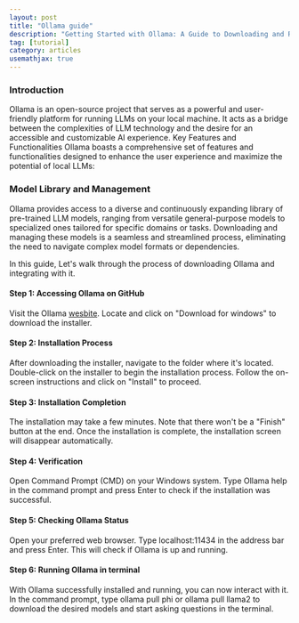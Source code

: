 ```yaml
---
layout: post
title: "Ollama guide"
description: "Getting Started with Ollama: A Guide to Downloading and Running on terminal."
tag: [tutorial]
category: articles
usemathjax: true
---
```


### Introduction                       
 
Ollama is an open-source project that serves as a powerful and user-friendly platform for running LLMs on your local machine. It acts as a bridge between the complexities of LLM technology and the desire for an accessible and customizable AI experience.
Key Features and Functionalities
Ollama boasts a comprehensive set of features and functionalities designed to enhance the user experience and maximize the potential of local LLMs:

### Model Library and Management 

Ollama provides access to a diverse and continuously expanding library of pre-trained LLM models, ranging from versatile general-purpose models to specialized ones tailored for specific domains or tasks. Downloading and managing these models is a seamless and streamlined process, eliminating the need to navigate complex model formats or dependencies.


In this guide, Let's walk through the process of downloading Ollama and integrating with it.

#### Step 1: Accessing Ollama on GitHub

Visit the Ollama [wesbite](https://ollama.com/download/windows).
Locate and click on "Download for windows" to download the installer.

#### Step 2: Installation Process

After downloading the installer, navigate to the folder where it's located.
Double-click on the installer to begin the installation process.
Follow the on-screen instructions and click on "Install" to proceed.

#### Step 3: Installation Completion

The installation may take a few minutes.
Note that there won't be a "Finish" button at the end.
Once the installation is complete, the installation screen will disappear automatically.

#### Step 4: Verification

Open Command Prompt (CMD) on your Windows system.
Type Ollama help in the command prompt and press Enter to check if the installation was successful.

#### Step 5: Checking Ollama Status

Open your preferred web browser.
Type localhost:11434 in the address bar and press Enter.
This will check if Ollama is up and running.

#### Step 6: Running Ollama in terminal

With Ollama successfully installed and running, you can now interact with it.
In the command prompt, type ollama pull phi or ollama pull llama2 to download the desired models and start asking questions in the terminal.



